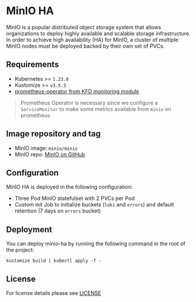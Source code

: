 # MinIO HA

<!-- <KFD-DOCS> -->

MinIO is a popular distributed object storage system that allows organizations to deploy highly available
and scalable storage infrastructure.
In order to achieve high availability (HA) for MinIO, a cluster of multiple MinIO nodes must be deployed backed by their own set of PVCs.

## Requirements

- Kubernetes >= `1.23.0`
- Kustomize >= `v3.5.3`
- [prometheus-operator from KFD monitoring module][prometheus-operator]

> Prometheus Operator is necessary since we configure a `ServiceMonitor` to make
> some metrics available from `minio` on prometheus

## Image repository and tag

* MinIO image: `minio/minio`
* MinIO repo: [MinIO on GitHub][minio-gh]

## Configuration

MinIO HA is deployed in the following configuration:

- Three Pod MinIO statefulset with 2 PVCs per Pod
- Custom init Job to initialize buckets (`loki` and `errors`)  and default retention (7 days on `errors` bucket)

## Deployment

You can deploy minio-ha by running the following command in the root of
the project:

```shell
kustomize build | kubectl apply -f -
```

<!-- Links -->

[prometheus-operator]: https://github.com/sighup-io/fury-kubernetes-monitoring/blob/master/katalog/prometheus-operator
[minio-gh]: https://github.com/minio/minio

<!-- </KFD-DOCS> -->

## License

For license details please see [LICENSE](../../LICENSE)
